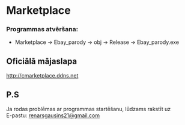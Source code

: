 # Marketplace
### Programmas atvēršana:
- Marketplace -> Ebay_parody -> obj -> Release -> Ebay_parody.exe

## Oficiālā mājaslapa
http://cmarketplace.ddns.net

## P.S
Ja rodas problēmas ar programmas startēšanu, lūdzams rakstīt uz\
E-pastu: renarsgausins21@gmail.com